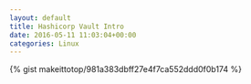 ```yaml
---
layout: default                                                                                                              
title: Hashicorp Vault Intro                                                                                                                       
date: 2016-05-11 11:03:04+00:00                                                                                                                        
categories: Linux                                                                                                                
---                                                                                                                              
```


{% gist makeittotop/981a383dbff27e4f7ca552ddd0f0b174 %}                                                                                                           

